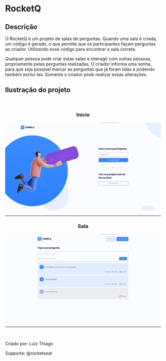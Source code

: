 # RocketQ

## Descrição
<p>O RocketQ é um projeto de salas de perguntas. Quando uma sala é criada, um código é gerado, o que permite que os participantes façam perguntas ao criador. Utilizando esse código para encontrar a sala correta.</p>
<p>Qualquer pessoa pode criar estas salas e interagir com outras pessoas, propriamente pelas perguntas realizadas. O criador informa uma senha, para que seja possível marcar as perguntas que já foram lidas e podendo também excluí-las. Somente o criador pode realizar essas alterações.</p>
        
## Ilustração do projeto
<br>
<div align="center">
    <h3>Início</h3>
    <img src="./public/images/rocketq-home.png" width="600">
</div>

<hr>

<div align="center">
    <h3>Sala</h3>
    <img src="./public/images/rocketq-room.png" width="600">
</div>

<hr>
<br>

<p>Criado por: Luiz Thiago</p>
<p>Supporte: @rocketseat</p>